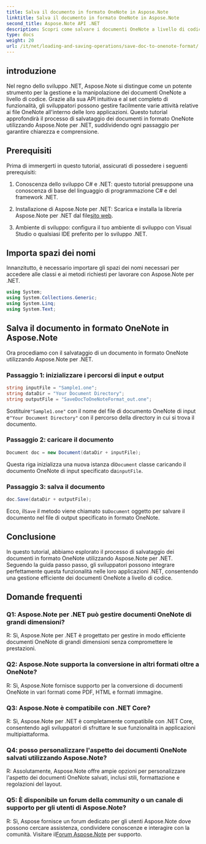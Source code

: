 ```yaml
---
title: Salva il documento in formato OneNote in Aspose.Note
linktitle: Salva il documento in formato OneNote in Aspose.Note
second_title: Aspose.Note API .NET
description: Scopri come salvare i documenti OneNote a livello di codice in .NET utilizzando Aspose.Note. Tutorial passo passo con esempi di codice inclusi.
type: docs
weight: 20
url: /it/net/loading-and-saving-operations/save-doc-to-onenote-format/
---
```

## introduzione

Nel regno dello sviluppo .NET, Aspose.Note si distingue come un potente strumento per la gestione e la manipolazione dei documenti OneNote a livello di codice. Grazie alla sua API intuitiva e al set completo di funzionalità, gli sviluppatori possono gestire facilmente varie attività relative ai file OneNote all'interno delle loro applicazioni. Questo tutorial approfondirà il processo di salvataggio dei documenti in formato OneNote utilizzando Aspose.Note per .NET, suddividendo ogni passaggio per garantire chiarezza e comprensione.

## Prerequisiti

Prima di immergerti in questo tutorial, assicurati di possedere i seguenti prerequisiti:

1. Conoscenza dello sviluppo C# e .NET: questo tutorial presuppone una conoscenza di base del linguaggio di programmazione C# e del framework .NET.

2.  Installazione di Aspose.Note per .NET: Scarica e installa la libreria Aspose.Note per .NET dal file[sito web](https://releases.aspose.com/note/net/).

3. Ambiente di sviluppo: configura il tuo ambiente di sviluppo con Visual Studio o qualsiasi IDE preferito per lo sviluppo .NET.

## Importa spazi dei nomi

Innanzitutto, è necessario importare gli spazi dei nomi necessari per accedere alle classi e ai metodi richiesti per lavorare con Aspose.Note per .NET.

```csharp
using System;
using System.Collections.Generic;
using System.Linq;
using System.Text;
```

## Salva il documento in formato OneNote in Aspose.Note

Ora procediamo con il salvataggio di un documento in formato OneNote utilizzando Aspose.Note per .NET.

### Passaggio 1: inizializzare i percorsi di input e output

```csharp
string inputFile = "Sample1.one";
string dataDir = "Your Document Directory";
string outputFile = "SaveDocToOneNoteFormat_out.one";
```

 Sostituire`"Sample1.one"` con il nome del file di documento OneNote di input e`"Your Document Directory"` con il percorso della directory in cui si trova il documento.

### Passaggio 2: caricare il documento

```csharp
Document doc = new Document(dataDir + inputFile);
```

 Questa riga inizializza una nuova istanza di`Document` classe caricando il documento OneNote di input specificato da`inputFile`.

### Passaggio 3: salva il documento

```csharp
doc.Save(dataDir + outputFile);
```

 Ecco, il`Save` il metodo viene chiamato su`Document` oggetto per salvare il documento nel file di output specificato in formato OneNote.

## Conclusione

In questo tutorial, abbiamo esplorato il processo di salvataggio dei documenti in formato OneNote utilizzando Aspose.Note per .NET. Seguendo la guida passo passo, gli sviluppatori possono integrare perfettamente questa funzionalità nelle loro applicazioni .NET, consentendo una gestione efficiente dei documenti OneNote a livello di codice.

## Domande frequenti

### Q1: Aspose.Note per .NET può gestire documenti OneNote di grandi dimensioni?

R: Sì, Aspose.Note per .NET è progettato per gestire in modo efficiente documenti OneNote di grandi dimensioni senza compromettere le prestazioni.

### Q2: Aspose.Note supporta la conversione in altri formati oltre a OneNote?

R: Sì, Aspose.Note fornisce supporto per la conversione di documenti OneNote in vari formati come PDF, HTML e formati immagine.

### Q3: Aspose.Note è compatibile con .NET Core?

R: Sì, Aspose.Note per .NET è completamente compatibile con .NET Core, consentendo agli sviluppatori di sfruttare le sue funzionalità in applicazioni multipiattaforma.

### Q4: posso personalizzare l'aspetto dei documenti OneNote salvati utilizzando Aspose.Note?

R: Assolutamente, Aspose.Note offre ampie opzioni per personalizzare l'aspetto dei documenti OneNote salvati, inclusi stili, formattazione e regolazioni del layout.

### Q5: È disponibile un forum della community o un canale di supporto per gli utenti di Aspose.Note?

 R: Sì, Aspose fornisce un forum dedicato per gli utenti Aspose.Note dove possono cercare assistenza, condividere conoscenze e interagire con la comunità. Visitare il[Forum Aspose.Note](https://forum.aspose.com/c/note/28) per supporto.